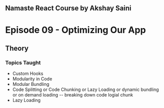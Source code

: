 ## Namaste React Course by Akshay Saini

# Episode 09 - Optimizing Our App

## Theory

### Topics Taught

- Custom Hooks
- Modularity in Code
- Modular Bundling
- Code Splitting or Code Chunking or Lazy Loading or dynamic bundling or on demand loading
-- breaking down code logial chunk 
- Lazy Loading
